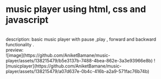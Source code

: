 # music player using html, css and javascript 
<br>
description: basic music player with pause ,play , forward and backward functionality .
<br>
preview:
<br>
![image](https://github.com/AniketBamane/music-player/assets/138215479/b5e3137b-7488-4bea-862e-3a3e93966e8b)
![musicplayer](https://github.com/AniketBamane/music-player/assets/138215479/a07d637e-0b4c-416b-a2a9-571fac76b74b)
